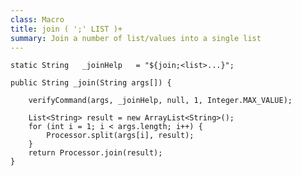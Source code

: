 ```yaml
---
class: Macro
title: join ( ';' LIST )+
summary: Join a number of list/values into a single list
---
```











	static String	_joinHelp	= "${join;<list>...}";

	public String _join(String args[]) {

		verifyCommand(args, _joinHelp, null, 1, Integer.MAX_VALUE);

		List<String> result = new ArrayList<String>();
		for (int i = 1; i < args.length; i++) {
			Processor.split(args[i], result);
		}
		return Processor.join(result);
	}

